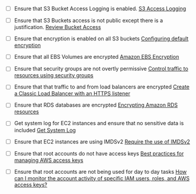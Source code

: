 - [ ] Ensure that S3 Bucket Access Logging is enabled. [S3 Access Logging](https://docs.aws.amazon.com/AmazonS3/latest/userguide/ServerLogs.html)
- [ ] Ensure that S3 Buckets access is not public except there is a justification. [Review Bucket Access](https://docs.aws.amazon.com/AmazonS3/latest/userguide/access-analyzer.html)
- [ ] Ensure that encryption is enabled on all S3 buckets [Configuring default encryption](https://docs.aws.amazon.com/AmazonS3/latest/userguide/default-bucket-encryption.html)
- [ ] Ensure that all EBS Volumes are encrypted [Amazon EBS Encryption](https://docs.aws.amazon.com/AWSEC2/latest/UserGuide/EBSEncryption.html)
- [ ] Ensure that security groups are not overtly permissive [Control traffic to resources using security groups](https://docs.aws.amazon.com/vpc/latest/userguide/vpc-security-groups.html)
- [ ] Ensure that that traffic to and from load balancers are encrypted [Create a Classic Load Balancer with an HTTPS listener](https://docs.aws.amazon.com/elasticloadbalancing/latest/classic/elb-create-https-ssl-load-balancer.html)
- [ ] Ensure that RDS databases are encrypted [Encrypting Amazon RDS resources](https://docs.aws.amazon.com/AmazonRDS/latest/UserGuide/Overview.Encryption.html)
- [ ] Get system log for EC2 instances and ensure that no sensitive data is included [Get System Log](https://docs.aws.amazon.com/AWSEC2/latest/UserGuide/instance-console.html)
- [ ] Ensure that EC2 instances are using IMDSv2 [Require the use of IMDSv2](https://docs.aws.amazon.com/AWSEC2/latest/UserGuide/configuring-IMDS-existing-instances.html)
- [ ] Ensure that root accounts do not have access keys [Best practices for managing AWS access keys](https://docs.aws.amazon.com/accounts/latest/reference/credentials-access-keys-best-practices.html)
- [ ] Ensure that root accounts are not being used for day to day tasks [How can I monitor the account activity of specific IAM users, roles, and AWS access keys?](https://repost.aws/knowledge-center/view-iam-history)

